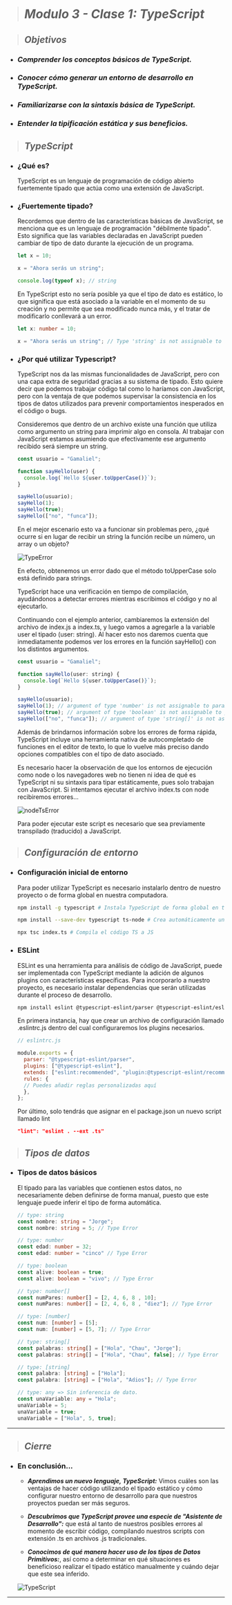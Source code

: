 > # ***Modulo 3 - Clase 1: TypeScript***

> ## ***Objetivos***

* ### *Comprender los conceptos básicos de TypeScript.*

* ### *Conocer cómo generar un entorno de desarrollo en TypeScript.*

* ### *Familiarizarse con la sintaxis básica de TypeScript.*

* ### *Entender la tipificación estática y sus beneficios.*

> ## ***TypeScript***

* ### **¿Qué es?**

  TypeScript es un lenguaje de programación de código abierto fuertemente tipado que actúa como una extensión de JavaScript.

* ### **¿Fuertemente tipado?**

  Recordemos que dentro de las características básicas de JavaScript, se menciona que es un lenguaje de programación "débilmente tipado". Esto significa que las variables declaradas en JavaScript pueden cambiar de tipo de dato durante la ejecución de un programa.

  ```javascript
  let x = 10;

  x = "Ahora serás un string";

  console.log(typeof x); // string
  ```

  En TypeScript esto no sería posible ya que el tipo de dato es estático, lo que significa que está asociado a la variable en el momento de su creación y no permite que sea modificado nunca más, y el tratar de modificarlo conllevará a un error.

  ```typescript
  let x: number = 10;

  x = "Ahora serás un string"; // Type 'string' is not assignable to type 'number'
  ```

* ### **¿Por qué utilizar Typescript?**

  TypeScript nos da las mismas funcionalidades de JavaScript, pero con una capa extra de seguridad gracias a su sistema de tipado. Esto quiere decir que podemos trabajar código tal como lo haríamos con JavaScript, pero con la ventaja de que podemos supervisar la consistencia en los tipos de datos utilizados para prevenir comportamientos inesperados en el código o bugs.

  Consideremos que dentro de un archivo existe una función que utiliza como argumento un string para imprimir algo en consola. Al trabajar con JavaScript estamos asumiendo que efectivamente ese argumento recibido será siempre un string.

  ```javascript
  const usuario = "Gamaliel";

  function sayHello(user) {
    console.log(`Hello ${user.toUpperCase()}`);
  }

  sayHello(usuario);
  sayHello(1);
  sayHello(true);
  sayHello(["no", "funca"]);
  ```

  En el mejor escenario esto va a funcionar sin problemas pero, ¿qué ocurre si en lugar de recibir un string la función recibe un número, un array o un objeto?

  ![TypeError](./TypeError.png)

  En efecto, obtenemos un error dado que el método toUpperCase solo está definido para strings.

  TypeScript hace una verificación en tiempo de compilación, ayudándonos a detectar errores mientras escribimos el código y no al ejecutarlo.

  Continuando con el ejemplo anterior, cambiaremos la extensión del archivo de index.js a index.ts, y luego vamos a agregarle a la variable user el tipado (user: string). Al hacer esto nos daremos cuenta que inmediatamente podemos ver los errores en la función sayHello() con los distintos argumentos.

  ```javascript
  const usuario = "Gamaliel";

  function sayHello(user: string) {
    console.log(`Hello ${user.toUpperCase()}`);
  }

  sayHello(usuario);
  sayHello(1); // argument of type 'number' is not assignable to parameter of type 'string'
  sayHello(true); // argument of type 'boolean' is not assignable to parameter of type 'string'
  sayHello(["no", "funca"]); // argument of type 'string[]' is not assignable to parameter of type 'string'
  ```

  Además de brindarnos información sobre los errores de forma rápida, TypeScript incluye una herramienta nativa de autocompletado de funciones en el editor de texto, lo que lo vuelve más preciso dando opciones compatibles con el tipo de dato asociado.

  Es necesario hacer la observación de que los entornos de ejecución como node o los navegadores web no tienen ni idea de qué es TypeScript ni su sintaxis para tipar estáticamente, pues solo trabajan con JavaScript. Si intentamos ejecutar el archivo index.ts con node recibiremos errores...

  ![nodeTsError](./nodeTsError.png)

  Para poder ejecutar este script es necesario que sea previamente transpilado (traducido) a JavaScript.

> ## ***Configuración de entorno***

* ### **Configuración inicial de entorno**

  Para poder utilizar TypeScript es necesario instalarlo dentro de nuestro proyecto o de forma global en nuestra computadora.

  ```bash
  npm install -g typescript # Instala TypeScript de forma global en tu computadora y te permite utilizarlo en cualquier proyecto.
  
  npm install --save-dev typescript ts-node # Crea automáticamente un proyecto local de node con todas las dependencias de TypeScript instaladas.

  npx tsc index.ts # Compila el código TS a JS
  ```

* ### **ESLint**

  ESLint es una herramienta para análisis de código de JavaScript, puede ser implementada con TypeScript mediante la adición de algunos plugins con características específicas. Para incorporarlo a nuestro proyecto, es necesario instalar dependencias que serán utilizadas durante el proceso de desarrollo.

  ```bash
  npm install eslint @typescript-eslint/parser @typescript-eslint/eslint-plugin prettier --save-dev
  ```

  En primera instancia, hay que crear un archivo de configuración llamado .eslintrc.js dentro del cual configuraremos los plugins necesarios.

  ```javascript
  // eslintrc.js

  module.exports = {
    parser: "@typescript-eslint/parser",
    plugins: ["@typescript-eslint"],
    extends: ["eslint:recommended", "plugin:@typescript-eslint/recommended"],
    rules: {
    // Puedes añadir reglas personalizadas aquí
    },
  };
  ```
  
  Por último, solo tendrás que asignar en el package.json un nuevo script llamado lint

  ```json
  "lint": "eslint . --ext .ts"
  ```

> ## ***Tipos de datos***

* ### **Tipos de datos básicos**

  El tipado para las variables que contienen estos datos, no necesariamente deben definirse de forma manual, puesto que este lenguaje puede inferir el tipo de forma automática.

  ```typescript
  // type: string
  const nombre: string = "Jorge";
  const nombre: string = 5; // Type Error
  
  // type: number
  const edad: number = 32;
  const edad: number = "cinco" // Type Error

  // type: boolean
  const alive: boolean = true;
  const alive: boolean = "vivo"; // Type Error

  // type: number[]
  const numPares: number[] = [2, 4, 6, 8 , 10];
  const numPares: number[] = [2, 4, 6, 8 , "diez"]; // Type Error

  // type: [number]
  const num: [number] = [5];
  const num: [number] = [5, 7]; // Type Error

  // type: string[]
  const palabras: string[] = ["Hola", "Chau", "Jorge"];
  const palabras: string[] = ["Hola", "Chau", false]; // Type Error

  // type: [string]
  const palabra: [string] = ["Hola"];
  const palabra: [string] = ["Hola", "Adios"]; // Type Error
  
  // type: any => Sin inferencia de dato.
  const unaVariable: any = "Hola";
  unaVariable = 5;
  unaVariable = true;
  unaVariable = ["Hola", 5, true];
  ```
***

> ## ***Cierre***

* ### **En conclusión...**

  * ***Aprendimos un nuevo lenguaje, TypeScript:*** Vimos cuáles son las ventajas de hacer código utilizando el tipado estático y cómo configurar nuestro entorno de desarrollo para que nuestros proyectos puedan ser más seguros.

  * ***Descubrimos que TypeScript provee una especie de "Asistente de Desarrollo":*** que está al tanto de nuestros posibles errores al momento de escribir código, compilando nuestros scripts con extensión .ts en archivos .js tradicionales.

  * ***Conocimos de qué manera hacer uso de los tipos de Datos Primitivos:***, así como a determinar en qué situaciones es beneficioso realizar el tipado estático manualmente y cuándo dejar que este sea inferido.

  ![TypeScript](cierreTypeScript.png)
***